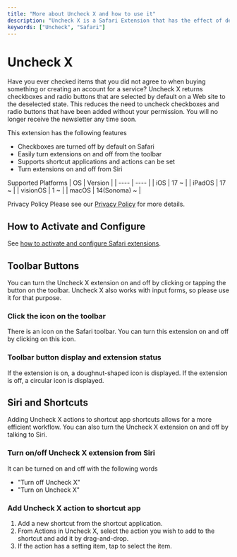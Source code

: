 ```yaml
---
title: "More about Uncheck X and how to use it"
description: "Uncheck X is a Safari Extension that has the effect of deselecting checkboxes and radio buttons that are selected by default on a Web site. This saves you the trouble of unchecking checkboxes that have been added without your permission. You will no longer receive email newsletters before you know it."
keywords: ["Uncheck", "Safari"]
---
```


# Uncheck X

Have you ever checked items that you did not agree to when buying something or creating an account for a service?
Uncheck X returns checkboxes and radio buttons that are selected by default on a Web site to the deselected state. This reduces the need to uncheck checkboxes and radio buttons that have been added without your permission.
You will no longer receive the newsletter any time soon.

This extension has the following features

- Checkboxes are turned off by default on Safari
- Easily turn extensions on and off from the toolbar
- Supports shortcut applications and actions can be set
- Turn extensions on and off from Siri

Supported Platforms
| OS | Version |
| ---- | ---- |
| iOS | 17 ~ |
| iPadOS | 17 ~ |
| visionOS | 1 ~ |
| macOS | 14(Sonoma) ~ |

Privacy Policy
Please see our [Privacy Policy](/en/privacy) for more details.

## How to Activate and Configure
See [how to activate and configure Safari extensions](/en/product/tips/safari_settings).

## Toolbar Buttons
You can turn the Uncheck X extension on and off by clicking or tapping the button on the toolbar. Uncheck X also works with input forms, so please use it for that purpose.
### Click the icon on the toolbar
There is an icon on the Safari toolbar. You can turn this extension on and off by clicking on this icon.
### Toolbar button display and extension status
If the extension is on, a doughnut-shaped icon is displayed. If the extension is off, a circular icon is displayed.

## Siri and Shortcuts
Adding Uncheck X actions to shortcut app shortcuts allows for a more efficient workflow.
You can also turn the Uncheck X extension on and off by talking to Siri.
### Turn on/off Uncheck X extension from Siri
It can be turned on and off with the following words
- "Turn off Uncheck X"
- "Turn on Uncheck X"
### Add Uncheck X action to shortcut app
1. Add a new shortcut from the shortcut application.
2. From Actions in Uncheck X, select the action you wish to add to the shortcut and add it by drag-and-drop.
3. If the action has a setting item, tap to select the item.